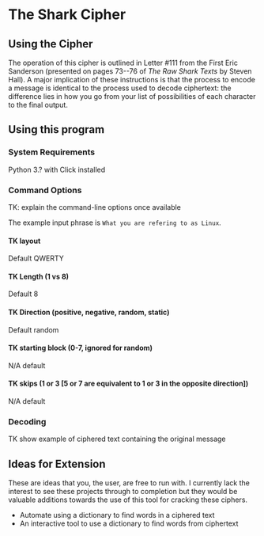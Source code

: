 # The Shark Cipher

## Using the Cipher

The operation of this cipher is outlined in Letter #111 from the First Eric
Sanderson (presented on pages 73--76 of _The Raw Shark Texts_ by Steven Hall).
A major implication of these instructions is that the process to encode a
message is identical to the process used to decode ciphertext: the difference
lies in how you go from your list of possibilities of each character to the
final output.

## Using this program

### System Requirements

Python 3.? with Click installed

### Command Options

TK: explain the command-line options once available

The example input phrase is `What you are refering to as Linux`.

#### TK layout

Default QWERTY

#### TK Length (1 vs 8)

Default 8

#### TK Direction (positive, negative, random, static)

Default random

#### TK starting block (0-7, ignored for random)

N/A default

#### TK skips (1 or 3 [5 or 7 are equivalent to 1 or 3 in the opposite direction])

N/A default

### Decoding

TK show example of ciphered text containing the original message

## Ideas for Extension

These are ideas that you, the user, are free to run with.  I currently lack the
interest to see these projects through to completion but they would be valuable
additions towards the use of this tool for cracking these ciphers.

* Automate using a dictionary to find words in a ciphered text
* An interactive tool to use a dictionary to find words from ciphertext

